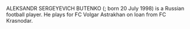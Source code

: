 ALEKSANDR SERGEYEVICH BUTENKO (; born 20 July 1998) is a Russian football player. He plays for FC Volgar Astrakhan on loan from FC Krasnodar.
